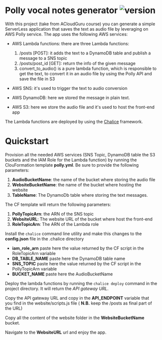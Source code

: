 Polly vocal notes generator ![version][version-badge]
===========================

[version-badge]: https://img.shields.io/badge/version-0.0.1-blue.svg

With this project (take from ACloudGuru course) you can generate a simple ServerLess application that saves the text as audio file by leveraging on AWS Polly service.
The app uses the following AWS services:

- AWS Lambda functions: there are three Lambda functions:

    1. /posts [POST]: it adds the text to a DynamoDB table and publish a message to a SNS topic
    2. /posts/post_id [GET]: return the info of the given message
    3. convert_to_audio() is a pure lambda function, which is responsible to get the text, to convert it in an audio file by using the Polly API and save the file in S3
- AWS SNS: it's used to trigger the text to audio conversion
- AWS DynamoDB: here we stored the message in plain text.
- AWS S3: here we store the audio file and it's used to host the front-end app

The Lambda functions are deployed by using the [Chalice]() framework.

[Chalice]: http://chalice.readthedocs.io/en/latest/

Quickstart
==========

Provision all the needed AWS services (SNS Topic, DynamoDB table the S3 buckets and the IAM Role for the Lambda function) by running the ClouFormation template **polly.yml**. Be sure to provide the following parameters:

1. **AudioBucketName**: the name of the bucket where storing the audio file
2. **WebsiteBucketName**: the name of the bucket where hosting the website
3. **TableName**: The DynamoDb table where storing the text messages.

The CF template will return the following parameters:

1. **PollyTopicArn**: the ARN of the SNS topic
2. **WebsiteURL**: The website URL of the bucket where host the front-end
3. **RoleTopicArn**: The ARN of the Lambda role

Install the `chalice` command line utility and make this changes to the **config.json** file in the .chalice directory

- **iam_role_arn** paste here the value returned by the CF script in the RoleTopicArn variable
- **DB_TABLE_NAME** paste here the DynamoDB table name
- **SNS_TOPIC** paste here the value returned by the CF script in the PollyTopicArn variable
- **BUCKET_NAME** paste here the AudioBucketName

Deploy the lambda functions by running the `chalice deploy` command in the project directory. It will return the _API gateway URL_.

Copy the API gateway URL and copy in the **API_ENDPOINT** variable that you find in the website/scripts.js file ( **N.B.** keep the /posts as final part of the URL)

Copy all the content of the website folder in the **WebsiteBucketName** bucket.

Navigate to the **WebsiteURL** url and enjoy the app.


